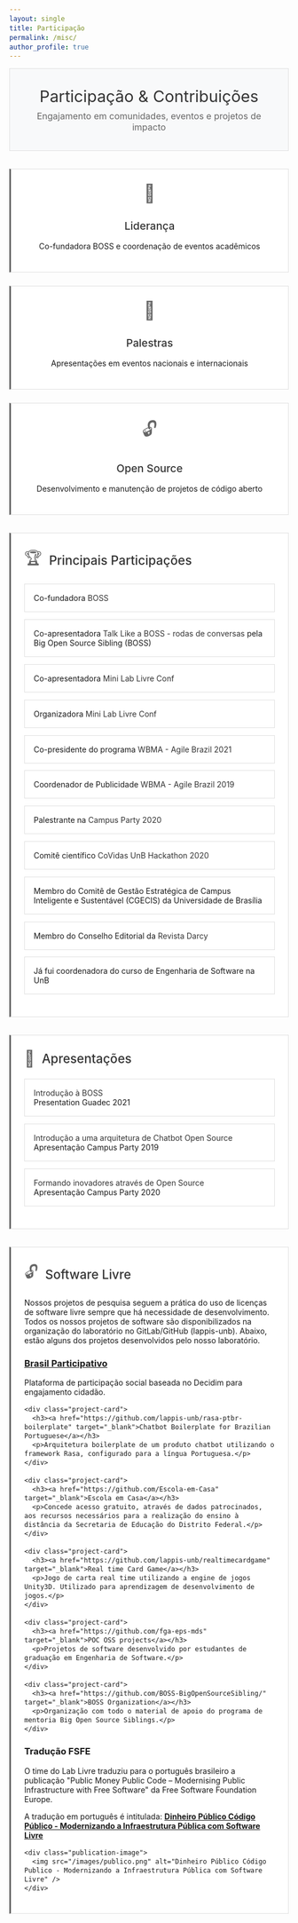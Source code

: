```yaml
---
layout: single
title: Participação
permalink: /misc/
author_profile: true
---
```


<style>
/* Misc Page Styling */
.page-header {
  background: #f8f9fa;
  color: #333;
  padding: 2rem;
  border: 1px solid #e0e0e0;
  margin-bottom: 2rem;
  text-align: center;
}

.page-header h1 {
  margin: 0 0 0.5rem 0;
  font-size: 1.8rem;
  font-weight: 400;
  color: #333;
}

.page-header p {
  margin: 0;
  font-size: 1rem;
  color: #666;
}

.participation-section {
  background: #fff;
  border: 1px solid #e0e0e0;
  padding: 1.5rem;
  margin: 2rem 0;
  border-left: 3px solid #666;
  transition: border-color 0.2s ease;
}

.participation-section:hover {
  border-color: #333;
}

.participation-section h2 {
  color: #333;
  margin-top: 0;
  font-size: 1.4rem;
  font-weight: 500;
  display: flex;
  align-items: center;
  gap: 0.8rem;
}

.participation-section .icon {
  font-size: 1.8rem;
  color: #666;
}

.participation-list {
  list-style: none;
  padding: 0;
  margin: 1rem 0;
  counter-reset: participation-counter;
}

.participation-item {
  background: #fff;
  border: 1px solid #e0e0e0;
  padding: 1rem;
  margin: 0.8rem 0;
  transition: border-color 0.2s ease;
  counter-increment: participation-counter;
}

.participation-item:hover {
  border-color: #666;
}

.participation-item a {
  color: #333;
  text-decoration: none;
  font-weight: 400;
}

.participation-item a:hover {
  color: #000;
  text-decoration: underline;
}

.highlight-grid {
  display: grid;
  grid-template-columns: repeat(auto-fit, minmax(280px, 1fr));
  gap: 1.5rem;
  margin: 2rem 0;
}

.highlight-card {
  background: #fff;
  border: 1px solid #e0e0e0;
  padding: 1.5rem;
  text-align: center;
  transition: border-color 0.2s ease;
  border-left: 3px solid #666;
}

.highlight-card:hover {
  border-color: #333;
}

.highlight-card .icon {
  font-size: 2rem;
  margin-bottom: 1rem;
  display: block;
  color: #666;
}

.highlight-card h3 {
  color: #333;
  margin-bottom: 1rem;
  font-size: 1.2rem;
  font-weight: 500;
}

@media (max-width: 768px) {
  .page-header {
    padding: 2rem 1rem;
  }
  
  .page-header h1 {
    font-size: 1.8rem;
  }
  
  .participation-section {
    padding: 1.5rem;
  }
  
  .highlight-grid {
    grid-template-columns: 1fr;
  }
  
  .participation-item {
    padding: 1rem;
  }
  
  .participation-item:hover {
    padding-left: 2.5rem;
  }
}
</style>

<div class="page-header">
  <h1>Participação & Contribuições</h1>
  <p>Engajamento em comunidades, eventos e projetos de impacto</p>
</div>

<div class="highlight-grid">
  <div class="highlight-card">
    <span class="icon">🎯</span>
    <h3>Liderança</h3>
    <p>Co-fundadora BOSS e coordenação de eventos acadêmicos</p>
  </div>
  
  <div class="highlight-card">
    <span class="icon">🎤</span>
    <h3>Palestras</h3>
    <p>Apresentações em eventos nacionais e internacionais</p>
  </div>
  
  <div class="highlight-card">
    <span class="icon">🔓</span>
    <h3>Open Source</h3>
    <p>Desenvolvimento e manutenção de projetos de código aberto</p>
  </div>
</div>

<div class="participation-section">
  <h2><span class="icon">🏆</span>Principais Participações</h2>
  <ol class="participation-list">
    <li class="participation-item">
      Co-fundadora <a href="https://www.youtube.com/c/BigOpenSourceSibling" target="_blank">BOSS</a>
    </li>
    <li class="participation-item">
      Co-apresentadora <a href="https://youtube.com/playlist?list=PLFFHHqnY3q2FLjtGKYuI-V-z9u7jzBOb_" target="_blank">Talk Like a BOSS - rodas de conversas</a> pela Big Open Source Sibling (BOSS)
    </li>
    <li class="participation-item">
      Co-apresentadora <a href="https://youtu.be/zynynEynpk8" target="_blank">Mini Lab Livre Conf</a>
    </li>
    <li class="participation-item">
      Organizadora <a href="https://github.com/lappis-unb/MiniLappisConf" target="_blank">Mini Lab Livre Conf</a>
    </li>
    <li class="participation-item">
      Co-presidente do programa <a href="http://www.agilebrazil.com/2021/wbma" target="_blank">WBMA - Agile Brazil 2021</a>
    </li>
    <li class="participation-item">
      Coordenador de Publicidade <a href="http://www.agilebrazil.com/2019/docs/en/wbma/" target="_blank">WBMA - Agile Brazil 2019</a>
    </li>
    <li class="participation-item">
      Palestrante na <a href="https://youtu.be/MlGYHl3Iyyg" target="_blank">Campus Party 2020</a>
    </li>
    <li class="participation-item">
      Comitê científico <a href="https://covidas-unb.github.io/InfoGerais/" target="_blank">CoVidas UnB Hackathon 2020</a>
    </li>
    <li class="participation-item">
      Membro do Comitê de Gestão Estratégica de Campus Inteligente e Sustentável (CGECIS) da Universidade de Brasília
    </li>
    <li class="participation-item">
      Membro do Conselho Editorial da <a href="https://revistadarcy.unb.br" target="_blank">Revista Darcy</a>
    </li>
    <li class="participation-item">
      Já fui coordenadora do curso de Engenharia de Software na UnB
    </li>
  </ol>
</div>

<div class="participation-section">
  <h2><span class="icon">🎤</span>Apresentações</h2>
  <ul class="participation-list">
    <li class="participation-item">
      <a href="https://docs.google.com/presentation/d/1bAOZ0gLjEIwOLhkRhakvaXG1_FP4fGuHYMVhEc72w7M/edit?usp=sharing" target="_blank">Introdução à BOSS</a>
      <div class="author">Presentation Guadec 2021</div>
    </li>
    <li class="participation-item">
      <a href="https://docs.google.com/presentation/d/1c0bLbdfj8ztAvIQz3MNYSp0I6zjUhQDO4k3aqQianEU/edit?usp=sharing" target="_blank">Introdução a uma arquitetura de Chatbot Open Source</a>
      <div class="author">Apresentação Campus Party 2019</div>
    </li>
    <li class="participation-item">
      <a href="https://docs.google.com/presentation/d/1xFwBtiMU08lOgSGFG4s9QpUZF80Ei5HENvTPN1VffGs/edit?usp=sharing" target="_blank">Formando inovadores através de Open Source</a>
      <div class="author">Apresentação Campus Party 2020</div>
    </li>
  </ul>
</div>

<div class="participation-section">
  <h2><span class="icon">🔓</span>Software Livre</h2>
  
  <p>Nossos projetos de pesquisa seguem a prática do uso de licenças de software livre sempre que há necessidade de desenvolvimento. Todos os nossos projetos de software são disponibilizados na organização do laboratório no GitLab/GitHub (lappis-unb). Abaixo, estão alguns dos projetos desenvolvidos pelo nosso laboratório.</p>

  <div class="project-grid">
    <div class="project-card">
      <h3><a href="https://gitlab.com/lappis-unb/decidimbr" target="_blank">Brasil Participativo</a></h3>
      <p>Plataforma de participação social baseada no Decidim para engajamento cidadão.</p>
    </div>
    
    <div class="project-card">
      <h3><a href="https://github.com/lappis-unb/rasa-ptbr-boilerplate" target="_blank">Chatbot Boilerplate for Brazilian Portuguese</a></h3>
      <p>Arquitetura boilerplate de um produto chatbot utilizando o framework Rasa, configurado para a língua Portuguesa.</p>
    </div>
    
    <div class="project-card">
      <h3><a href="https://github.com/Escola-em-Casa" target="_blank">Escola em Casa</a></h3>
      <p>Concede acesso gratuito, através de dados patrocinados, aos recursos necessários para a realização do ensino à distância da Secretaria de Educação do Distrito Federal.</p>
    </div>
    
    <div class="project-card">
      <h3><a href="https://github.com/lappis-unb/realtimecardgame" target="_blank">Real time Card Game</a></h3>
      <p>Jogo de carta real time utilizando a engine de jogos Unity3D. Utilizado para aprendizagem de desenvolvimento de jogos.</p>
    </div>
    
    <div class="project-card">
      <h3><a href="https://github.com/fga-eps-mds" target="_blank">POC OSS projects</a></h3>
      <p>Projetos de software desenvolvido por estudantes de graduação em Engenharia de Software.</p>
    </div>
    
    <div class="project-card">
      <h3><a href="https://github.com/BOSS-BigOpenSourceSibling/" target="_blank">BOSS Organization</a></h3>
      <p>Organização com todo o material de apoio do programa de mentoria Big Open Source Siblings.</p>
    </div>
  </div>

  <div class="translation-highlight">
    <h3>Tradução FSFE</h3>
    <p>O time do Lab Livre traduziu para o português brasileiro a publicação "Public Money Public Code – Modernising Public Infrastructure with Free Software" da Free Software Foundation Europe.</p>
    <p>A tradução em português é intitulada: <a href="https://download.fsfe.org/campaigns/pmpc/PMPC-Modernising-with-Free-Software.pt_br.pdf" target="_blank"><strong>Dinheiro Público Código Público - Modernizando a Infraestrutura Pública com Software Livre</strong></a></p>
    
    <div class="publication-image">
      <img src="/images/publico.png" alt="Dinheiro Público Código Publico - Modernizando a Infraestrutura Pública com Software Livre" />
    </div>
  </div>
</div>
